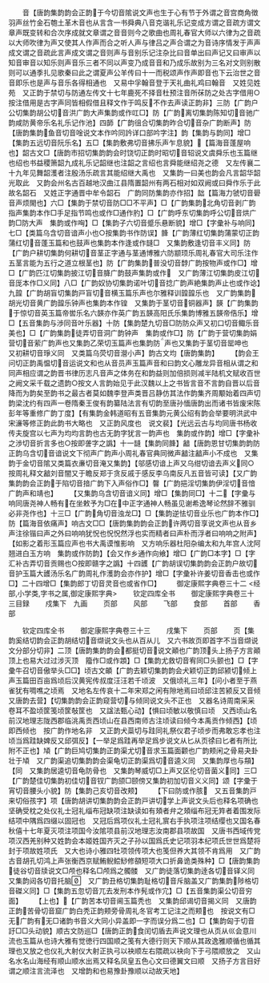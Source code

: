 <!-- { "loadSidebar": true } -->
　　音【唐韵集韵韵会正韵于今切音隂说文声也生于心有节于外谓之音宫商角徴羽声丝竹金石匏土革木音也从言含一书舜典八音克谐礼乐记变成方谓之音疏方谓文章声既变转和合次序成就文章谓之音音则今之歌曲也周礼春官大师以六律为之音疏以大师吹律为声又使其人作声而合之听人声与律吕之声合谓之为音诗序情发于声声成文谓之音疏此言声成文谓之音则声与音别乐记注杂比曰音单出曰声记又曰审声以知音审音以知乐则声音乐三者不同以声变乃成音音和乃成乐故别为三名对文则别散则可以通季扎见歌秦曰此之谓夏声公羊传曰十一而税颂声作声即音也下云治世之音音即乐也是声与音乐各得相通也　又易中孚翰音登于天礼曲礼鸡曰翰音　又姓见姓苑　又正韵于禁切与防通左传文十七年鹿死不择音杜预注音所茠防之处古字借用○按注借用是古字声同皆相假借且释文作于鸣反不作去声读正韵非】三防【广韵户公切集韵胡公切音洪广韵大声集韵或作叿□】防【广韵离切集韵陈知切音驰广韵咸防黄帝乐名礼乐记作池】四韴【广韵徂合切集韵昨合切音杂广韵断声】防【唐韵集韵鱼音切音唫说文本作吟同訡详口部吟字注】韵【集韵与韵同】增□【集韵五远切音阮乐名】五□【集韵敷弗切音拂乐声乍息貌】【篇海音蓬屋响也】韶古文□【唐韵市招切集韵韵会时饶切正韵时昭切音轺说文虞舜乐也玉篇继也绍也书益稷箫韶九成礼乐记韶继也注韶之言绍也言舜能继绍尧之德　又左传襄二十九年见舞韶濩者注殷汤乐疏言其能绍继大禹也　又集韵一曰美也韵会凡言韶华韶光取此　又韵会州名古百越地汉曲江县隋置韶州有两石相对如双阙或曰舜作乐于此故名韶石　又姓正字通晋中牟令韶石　广韵同防集韵亦作招】韷【篇海力虢切音礐音声烦閙也】六□【集韵于禁切音防□□不平声】□【广韵集韵北角切音剥广韵指声集韵本作□手足指节鸣也或作□通作肑】□【广韵呼东切集韵呼公切音烘广韵□防大声　集韵或作哅】□【集韵子六切音蹙乐悬断貌】增□【字彚补与响同】七□【类篇乌含切音谙声小也○按集韵书作防误】韸【广韵薄红切集韵蒲蒙切正韵蒲红切音蓬玉篇和也鼓声也集韵本作逢或作韼□　又集韵敷逢切音丰义同】防【广韵户耕切集韵何耕切音茎正字通与茎通博雅六防颛顼乐周礼春官大司乐注作五茎言能为五行之道立根茎也】防【广韵集韵普没切音馞广韵按物声或作□】增□【广韵匹江切集韵披江切音胮广韵鼓声集韵或作　又广韵薄江切集韵皮江切音厐本作□义同】八□【广韵奴协切集韵诺叶切音捻广韵声絶集韵声止也或作谂】九韹【广韵胡盲切集韵戸盲切音横玉篇乐声也尔雅释训韹韹乐也　又广韵集韵胡光切音黄广韵韹乐钟声也集韵本作锽　又集韵于茎切音铜器声】韺【广韵集韵于惊切音英玉篇帝喾乐名六韺亦作英广韵五韺高阳氏乐集韵博雅五韺帝俈乐】增□【五音集韵与渉同音叶乐器】十防【集韵楚九切音□防防众声又初口切音鲰乐音美也】□【广韵集韵徒弄切音洞广韵钟声　集韵或作□】防【广韵于营切集韵娟营切音萦广韵声也又集韵乙荣切玉篇声也集韵防声也又集韵于茎切音罂呻也　又初耕切音琤义同　又类篇乌荧切音瀯小声】韵古文均【唐韵集韵】
　　【韵会王问切正韵禹愠切音运说文和也从音员声玉篇声音和曰韵文心雕龙异音相从谓之和同声相应谓之韵晋书律历志凡音声之体务在和韵益则加倍损则减半陆机文赋收百世之阙文采千载之遗韵○按文人言韵始见于此汉魏以上之书皆言音不言韵自晋以后音降而为韵矣至韵书之最古者莫如魏李登声类晋吕静仿其法作韵集齐周颙始着四声切韵梁沈约有四声一卷隋秦王俊有韵纂陆法言有切韵至唐孙愐唐韵出而诸书皆废宋陈彭年等重修广韵丁度】【有集韵金韩道昭有五音集韵元黄公绍有韵会举要明洪武中宋濓等修正韵此韵书大略也　又正韵风度也　说文裴】【光远云古与均同唐书杨收传夫旋宫以七声为均均言韵也古无韵字犹言一韵声也　集韵或作韵】增□【字彚补之渉切音折言多也○按即詟字之譌】十一韼【集韵同韸】韽【唐韵恩甘切集韵韵防正韵乌含切音谙说文下彻声广韵声小周礼春官典同微声韽注韽声小不成也　又集韵于金切音隂又类篇衣亷切音淹又集韵】【邬感切谙上声又乌绀切谙去声义同○按周礼释文韽刘音闇又于瞻反郑于贪反戚于感反李乌南反凡五音皆可读】【又广韵集韵韵会正韵于陷切音揞广韵下入声俗作□】韾【广韵挹淫切集韵伊淫切音愔广韵声和靖也】
　　【又集韵乌含切音谙义同】增□【集韵同□】十二【字彚与响同唐尧神人畅有在坐敕予为□在中正字通神人畅虽见谢希逸琴论然辞不雅驯必非尧作也】十三□【广韵角切音浊龙□】□【集韵逆怯切音业乐也广韵本作□】防【篇海音依痛声】响古文□□【唐韵集韵韵会正韵许两切音享说文声也从音乡声注徐锴曰声之外曰响响犹怳也怳怳然浮也实而精者曰声朴而浮者曰响响之附声】【如影之着形玉篇应声也书大禹谟惟影响　又方响乐器杜阳杂编太和九年宫人沈阿翘进白玉方响　集韵或作防韵】【会又作乡通作向飨】增□【广韵□本字】□【字汇补古弄切音贡赐也○按即赣字之譌】十四頀【广韵胡误切集韵韵会正韵户故切音护玉篇大頀汤乐名广韵周礼作濩韵会亦作护】增□【字彚补许姜切音香击也或作□】二十四增□【集韵郎丁切音灵音也或省作□】
　　御定康熙字典卷三十二
<经部,小学类,字书之属,御定康熙字典>
　　钦定四库全书
　　御定康熙字典卷三十三目録
　　戍集下　九画
　　页部
　　风部
　　飞部
　　食部
　　首部
　　香部

　　钦定四库全书
　　御定康熙字典卷三十三
　　戌集下
　　页部
　　页【集韵奚结切韵会正韵胡结切音缬说文头也从百从儿　又六书故页即首字不当音缬说文分部分切非】二顶【唐韵集韵韵会都挺切音说文顚也广韵顶头上扬子方言顚顶上也易大过过涉灭顶　籀作□或作顁】□【集韵尤救切音宥同□头颤也】□【字彚牛召切音傲举头□□】顷古文頔【广韵去颖切集韵韵会犬颖切正韵邱颍切倾上声玉篇田百亩爲顷后汉黄宪传叔度汪汪若千顷波　又俄顷礼三年】【问小者至于燕雀犹有啁噍之顷焉　又地名左传哀十二年宋郑之闲有隙地焉曰顷邱注苦颍反又音倾　又唐韵去营】【切集韵韵会正韵窥营切与倾同说文头不正也　又器名诗周南采采卷耳不盈顷筐笺顷筐敧筐也　又諡法甄心动】【惧曰顷敏以敬慎曰顷　又西顷山名前汉地理志陇西郡临洮禹贡西顷山在县西南师古注顷读曰倾今本禹贡作倾西】【顷即西倾也　按广韵作地名非　又正韵犬蘂切与跬同礼祭仪君子顷步而弗敢忘孝也注顷当爲跬缺婢反又邱弭反】【一举足爲跬再举足爲步说文从匕从页徐曰匕者有所比附不正也】頄【广韵巨鸠切集韵正韵渠尤切音求玉篇面颧也广韵颊闲之骨易夬卦壮于頄　又广韵渠追切集韵韵会渠龟切正韵渠爲切音逵义同　又集韵厚也与頯】【同　又集韵居逵切音龟防骨也　又集韵琴威切□上声又区伦切音菌义同】三□【广韵楚佳切集韵初佳切音钗广韵颌□颐傍又集韵初加切音义义同】颂【字彚于宵切音腰头小貌】防【集韵己亥切音改颊】
　　【下曰防或作胲　又五音集韵戸来切俗孩字】项【唐韵胡讲切集韵韵会正韵戸讲切学上声说文头后也释名项确也坚确受枕之处仪礼士冠礼缁布冠缺项注缺读如有頍者弁之頍缁布冠无筓者着围发际结项中隅爲四缀以固冠也　又冠后爲项仪礼士冠礼賔右手执项注项结缨也又国名春秋僖十七年夏灭项注项国今汝隂项县前汉地理志汝南郡县项故国　又唐书西域传党项汉西羌别种又姓韵会本姬姓国齐灭之子孙以国爲氏史记项羽本纪项氏世世爲楚将封于项故姓项氏　又大也诗小雅四牡项领传项大也笺但养大其领不肯爲用　又广韵古音胡孔切鸿上声张衡西京赋鲔鲵鲿鯋修頟短项大口折鼻诡类殊种】□【唐韵集韵徒谷切音牍说文□颅也释名□颅爲之髑髅　又广韵徒落切集韵逹各切音铎义同　又集韵闼各切音托脑　又广韵丑格切集韵耻格切音斥脑盖又广韵集韵陟格切音磔义同】□【集韵五忽切音兀去发刑本作髡或作宂】□【五音集韵渠公切音穷面】
　　【上也】【广韵苦本切音阃玉篇秃也　又集韵邱谒切音揭义同　又唐韵正韵苦骨切音窟广韵白秃正韵颊旁骨周礼冬官考工记注之而颊也　按说文有□无广韵有无□诸韵书音义大同小异盖即一字而误分爲二也】□【集韵匈于切音訏□□头动貌】顺古文防巡□【唐韵正韵食闰切盾去声说文理也从页从巛会意川流也玉篇从也诗大雅有觉徳行四国顺之笺有大德行则天下顺从其政逸雅顺循也循其理也又放之也仪礼大射仪大射正执弓以袂顺左右隈疏以袂向下于弓隈顺放之　又山名水名山海经有顺山顺水出焉又释名凤皇五色心文曰德翼文曰顺　又扬子方言目好谓之顺注言流泽也　又增韵和也易豫卦豫顺以动故天地】
